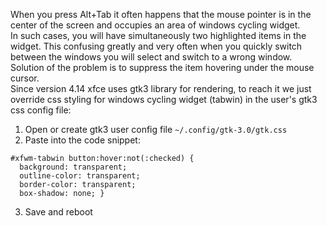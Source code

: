 When you press Alt+Tab it often happens that the mouse pointer is in the center of the screen and occupies an area of windows cycling widget.  
In such cases, you will have simultaneously two highlighted items in the widget. This confusing greatly and very often when you quickly switch between the windows you will select and switch to a wrong window. Solution of the problem is to suppress the item hovering under the mouse cursor.  
Since version 4.14 xfce uses gtk3 library for rendering, to reach it we just override css styling for windows cycling widget (tabwin) in the user's gtk3 css config file:  
1. Open or create gtk3 user config file `~/.config/gtk-3.0/gtk.css`
2. Paste into the code snippet:  
```
#xfwm-tabwin button:hover:not(:checked) {  
  background: transparent;  
  outline-color: transparent;  
  border-color: transparent;  
  box-shadow: none; }  
```
3. Save and reboot
